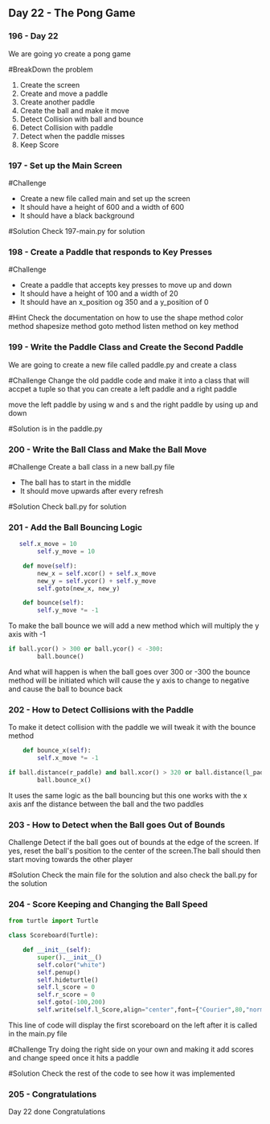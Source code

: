 ## Day 22 - The Pong Game

### 196 - Day 22
We are going yo create a pong game

#BreakDown the problem
1. Create the screen
2. Create and move a paddle
3. Create another paddle
4. Create the ball and make it move
5. Detect Collision with ball and bounce
6. Detect Collision with paddle
7. Detect when the paddle misses
8. Keep Score

### 197 - Set up the Main Screen
#Challenge 
- Create a new file called main and set up the screen 
- It should have a height of 600 and a width of 600
- It should have a black background

#Solution
Check 197-main.py for solution

### 198 - Create a Paddle that responds to Key Presses
#Challenge
- Create a paddle that accepts key presses to move up and down 
- It should have a height of 100 and a width of 20
- It should have an x_position og 350 and a y_position of 0

#Hint
Check the documentation on how to use
the shape method
    color method
    shapesize method
    goto method
    listen method
    on key method

### 199 - Write the Paddle Class and Create the Second Paddle
We are going to create a new file called paddle.py and create a class

#Challenge
Change the old paddle code and make it into a class that will accpet a tuple so that you can create a left paddle and a right paddle

move the left paddle by using w and s and the right paddle by using up and down

#Solution is in the paddle.py

### 200 - Write the Ball Class and Make the Ball Move
#Challenge
Create a ball class in a new ball.py file
- The ball has to start in the middle
- It should move upwards after every refresh

#Solution
Check ball.py for solution 

### 201 - Add the Ball Bouncing Logic 

```Python
   self.x_move = 10
        self.y_move = 10

    def move(self):
        new_x = self.xcor() + self.x_move
        new_y = self.ycor() + self.y_move
        self.goto(new_x, new_y)

    def bounce(self):
        self.y_move *= -1
```
To make the ball bounce we will add a new method which will multiply the y axis with -1 

```python
if ball.ycor() > 300 or ball.ycor() < -300:
        ball.bounce()
```
And what will happen is when the ball goes over 300 or -300 the bounce method will be initiated which will cause the y axis to change to negative and cause the ball to bounce back 

### 202 - How to Detect Collisions with the Paddle
To make it detect collision with the paddle we will tweak it with the bounce method

```Python
    def bounce_x(self):
        self.x_move *= -1
```

```Python
if ball.distance(r_paddle) and ball.xcor() > 320 or ball.distance(l_paddle) and ball.xcor() < - 320:
        ball.bounce_x()
```

It uses the same logic as the ball bouncing but this one works with the x axis anf the distance between the ball and the two paddles 

### 203 - How to Detect when the Ball goes Out of Bounds
Challenge
Detect if the ball goes out of bounds at the edge of the screen.
If yes, reset the ball's position to the center of the screen.The ball should then start moving towards the other player

#Solution
Check the main file for the solution and also check the ball.py for the solution

### 204 - Score Keeping and Changing the Ball Speed

```Python
from turtle import Turtle

class Scoreboard(Turtle):

    def __init__(self):
        super().__init__()
        self.color("white")
        self.penup()
        self.hideturtle()
        self.l_score = 0
        self.r_score = 0
        self.goto(-100,200)
        self.write(self.l_Score,align="center",font={"Courier",80,"normal"})
```
This line of code will display the first scoreboard on the left after it is called in the main.py file

#Challenge
Try doing the right side on your own and making it add scores and change speed once it hits a paddle

#Solution
Check the rest of the code to see how it was implemented

### 205 - Congratulations
Day 22 done
Congratulations
